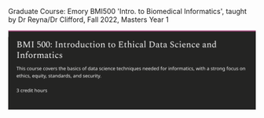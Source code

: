 Graduate Course: Emory BMI500 'Intro. to Biomedical Informatics', taught by Dr Reyna/Dr Clifford, Fall 2022, Masters Year 1

![banner](banner.png)
